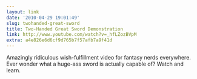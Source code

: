 ```yaml
---
layout: link
date: '2010-04-29 19:01:49'
slug: twohanded-great-sword
title: Two-Handed Great Sword Demonstration
link: http://www.youtube.com/watch?v=_hfLZozBVpM
extra: a4e826e6d6cf9d765b7f57afb7a9f41d
---
```


Amazingly ridiculous wish-fulfillment video for fantasy nerds everywhere. Ever wonder what a huge-ass sword is actually capable of? Watch and learn.